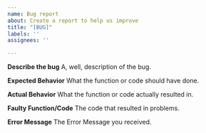 ```yaml
---
name: Bug report
about: Create a report to help us improve
title: "[BUG]"
labels: ''
assignees: ''

---
```


**Describe the bug**
A, well, description of the bug.

**Expected Behavior**
What the function or code should have done.

**Actual Behavior**
What the function or code actually resulted in.

**Faulty Function/Code**
The code that resulted in problems.

**Error Message**
The Error Message you received.

